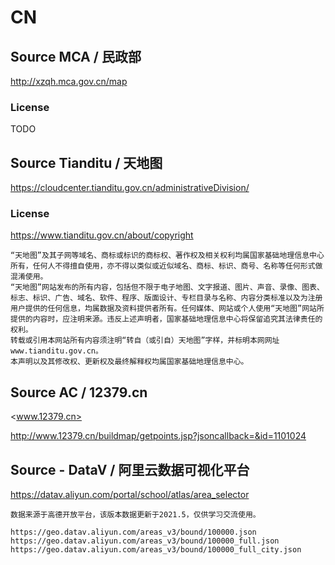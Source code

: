 # CN

## Source MCA / 民政部

<http://xzqh.mca.gov.cn/map>

### License

TODO

## Source Tianditu / 天地图

<https://cloudcenter.tianditu.gov.cn/administrativeDivision/>

### License

<https://www.tianditu.gov.cn/about/copyright>

```
“天地图”及其子网等域名、商标或标识的商标权、著作权及相关权利均属国家基础地理信息中心所有，任何人不得擅自使用，亦不得以类似或近似域名、商标、标识、商号、名称等任何形式做混淆使用。
“天地图”网站发布的所有内容，包括但不限于电子地图、文字报道、图片、声音、录像、图表、标志、标识、广告、域名、软件、程序、版面设计、专栏目录与名称、内容分类标准以及为注册用户提供的任何信息，均属数据及资料提供者所有。任何媒体、网站或个人使用“天地图”网站所提供的内容时，应注明来源。违反上述声明者，国家基础地理信息中心将保留追究其法律责任的权利。
转载或引用本网站所有内容须注明“转自（或引自）天地图”字样，并标明本网网址www.tianditu.gov.cn。
本声明以及其修改权、更新权及最终解释权均属国家基础地理信息中心。
```

## Source AC / 12379.cn

<www.12379.cn>

<http://www.12379.cn/buildmap/getpoints.jsp?jsoncallback=&id=1101024>

## Source - DataV / 阿里云数据可视化平台

<https://datav.aliyun.com/portal/school/atlas/area_selector>

```
数据来源于高德开放平台，该版本数据更新于2021.5，仅供学习交流使用。

https://geo.datav.aliyun.com/areas_v3/bound/100000.json
https://geo.datav.aliyun.com/areas_v3/bound/100000_full.json
https://geo.datav.aliyun.com/areas_v3/bound/100000_full_city.json
```
